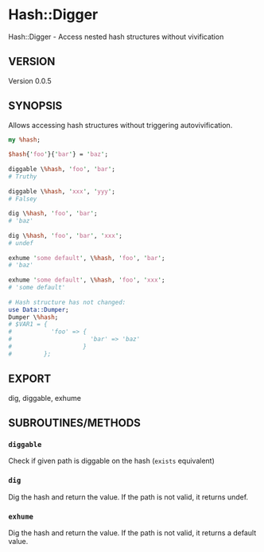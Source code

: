 # Hash::Digger

Hash::Digger - Access nested hash structures without vivification

## VERSION

Version 0.0.5

## SYNOPSIS

Allows accessing hash structures without triggering autovivification.

```perl
my %hash;
 
$hash{'foo'}{'bar'} = 'baz';
 
diggable \%hash, 'foo', 'bar';
# Truthy
 
diggable \%hash, 'xxx', 'yyy';
# Falsey
 
dig \%hash, 'foo', 'bar';
# 'baz'
 
dig \%hash, 'foo', 'bar', 'xxx';
# undef
 
exhume 'some default', \%hash, 'foo', 'bar';
# 'baz'
 
exhume 'some default', \%hash, 'foo', 'xxx';
# 'some default'
 
# Hash structure has not changed:
use Data::Dumper;
Dumper \%hash;
# $VAR1 = {
#           'foo' => {
#                      'bar' => 'baz'
#                    }
#         };
```

## EXPORT

dig, diggable, exhume

## SUBROUTINES/METHODS

### `diggable`

Check if given path is diggable on the hash (`exists` equivalent)

### `dig`

Dig the hash and return the value. If the path is not valid, it returns undef.

### `exhume`

Dig the hash and return the value. If the path is not valid, it returns a default value.